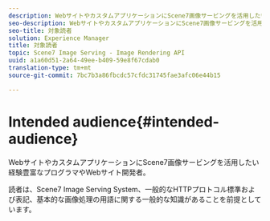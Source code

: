 ```yaml
---
description: WebサイトやカスタムアプリケーションにScene7画像サービングを活用したい経験豊富なプログラマやWebサイト開発者。
seo-description: WebサイトやカスタムアプリケーションにScene7画像サービングを活用したい経験豊富なプログラマやWebサイト開発者。
seo-title: 対象読者
solution: Experience Manager
title: 対象読者
topic: Scene7 Image Serving - Image Rendering API
uuid: a1a60d51-2a64-49ee-b409-59e8f67cdab0
translation-type: tm+mt
source-git-commit: 7bc7b3a86fbcdc57cfdc31745fae3afc06e44b15

---
```



# Intended audience{#intended-audience}

WebサイトやカスタムアプリケーションにScene7画像サービングを活用したい経験豊富なプログラマやWebサイト開発者。

読者は、Scene7 Image Serving System、一般的なHTTPプロトコル標準および表記、基本的な画像処理の用語に関する一般的な知識があることを前提としています。

